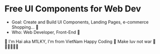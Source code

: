 # Free UI Components for Web Dev

- Goal: Create and Build UI Components, Landing Pages, e-commerce Shopping... 🚀
- Who: Web Developer, Front-End 🥇

💎 I'm Hai aka M1LKY, I'm from VietNam
Happy Coding 🥰
Make luv not war 💖💛🧡💚💙💜
